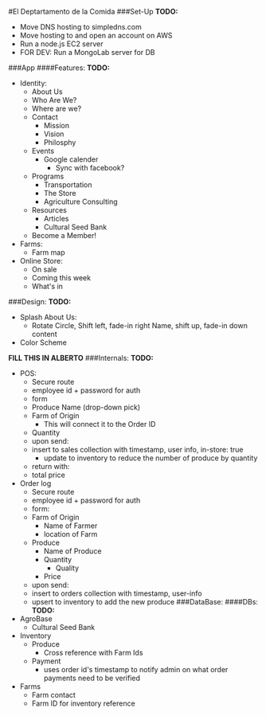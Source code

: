 #El Deptartamento de la Comida
###Set-Up
**TODO:**
- Move DNS hosting to simpledns.com
- Move hosting to and open an account on AWS
- Run a node.js EC2 server
- FOR DEV: Run a MongoLab server for DB

###App
####Features:
**TODO:**
- Identity:
    - About Us
	- Who Are We?
	- Where are we?
	- Contact
    	- Mission
    	- Vision
    	- Philosphy
  - Events
    - Google calender
      - Sync with facebook?
  - Programs
    - Transportation
    - The Store
    - Agriculture Consulting
  - Resources
    - Articles
    - Cultural Seed Bank
  - Become a Member!
- Farms:
  - Farm map
- Online Store:
  - On sale
  - Coming this week
  - What's in
  
###Design:
**TODO:**
- Splash About Us:
  - Rotate Circle, Shift left, fade-in right Name, shift up, fade-in down content
- Color Scheme

**FILL THIS IN ALBERTO**
###Internals:
**TODO:**
- POS:
   - Secure route
   - employee id + password for auth
   - form
	- Produce Name (drop-down pick)
	- Farm of Origin
	    - This will connect it to the Order ID
	- Quantity
   * upon send:
	- insert to sales collection with timestamp, user info, in-store: true
        - update to inventory to reduce the number of produce by quantity
   * return with:
	-  total price
- Order log
   - Secure route
   - employee id + password for auth
   - form:
	- Farm of Origin
	    - Name of Farmer
	    - location of Farm
	- Produce
	    - Name of Produce
	    - Quantity
            - Quality
	    - Price
    * upon send:
	- insert to orders collection with timestamp, user-info
	- upsert to inventory to add the new produce
###DataBase:
####DBs:
**TODO:**
- AgroBase
  - Cultural Seed Bank
- Inventory
  - Produce
	- Cross reference with Farm Ids
  - Payment
	- uses order id's timestamp to notify admin on what order payments need to be verified
- Farms
  - Farm contact
  - Farm ID for inventory reference

